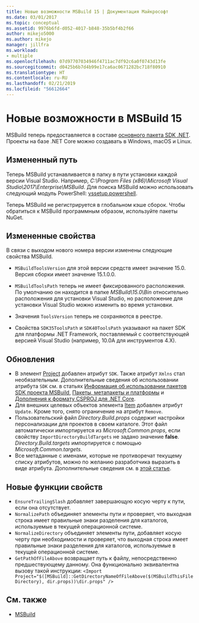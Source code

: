 ```yaml
---
title: Новые возможности MSBuild 15 | Документация Майкрософт
ms.date: 03/01/2017
ms.topic: conceptual
ms.assetid: 9976b6fd-d052-4017-b848-35b5bf4b2f66
author: mikejo5000
ms.author: mikejo
manager: jillfra
ms.workload:
- multiple
ms.openlocfilehash: 07d97707034946f4711ac7df92c6a0f0743d13fe
ms.sourcegitcommit: d0425b6b7d4b99e17ca6ac0671282bc718f80910
ms.translationtype: HT
ms.contentlocale: ru-RU
ms.lasthandoff: 02/21/2019
ms.locfileid: "56612664"
---
```

# <a name="whats-new-in-msbuild-15"></a>Новые возможности в MSBuild 15

MSBuild теперь предоставляется в составе [основного пакета SDK .NET](https://www.microsoft.com/net/download/core). Проекты на базе .NET Core можно создавать в Windows, macOS и Linux.

## <a name="changed-path"></a>Измененный путь

 Теперь MSBuild устанавливается в папку в пути установки каждой версии Visual Studio. Например, *C:\Program Files (x86)\Microsoft Visual Studio\2017\Enterprise\MSBuild*. Для поиска MSBuild можно использовать следующий модуль PowerShell: [vssetup.powershell](https://github.com/Microsoft/vssetup.powershell).

 Теперь MSBuild не регистрируется в глобальном кэше сборок. Чтобы обратиться к MSBuild программным образом, используйте пакеты NuGet.

## <a name="changed-properties"></a>Измененные свойства

 В связи с выходом нового номера версии изменены следующие свойства MSBuild.

- `MSBuildToolsVersion` для этой версии средств имеет значение 15.0. Версия сборки имеет значение 15.1.0.0.

- `MSBuildToolsPath` теперь не имеет фиксированного расположения. По умолчанию он находится в папке *MSBuild\15.0\Bin* относительно расположения для установки Visual Studio, но расположение для установки Visual Studio можно изменить во время установки.

- Значения `ToolsVersion` теперь не сохраняются в реестре.

- Свойства `SDK35ToolsPath` и `SDK40ToolsPath` указывают на пакет SDK для платформы .NET Framework, поставляемый с соответствующей версией Visual Studio (например, 10.0A для инструментов 4.X).

## <a name="updates"></a>Обновления
- В элемент [Project](../msbuild/project-element-msbuild.md) добавлен атрибут `SDK`. Также атрибут `Xmlns` стал необязательным. Дополнительные сведения об использовании атрибута `SDK` см. в статьях [ Информация об использовании пакетов SDK проекта MSBuild](../msbuild/how-to-use-project-sdk.md), [Пакеты, метапакеты и платформы](/dotnet/core/packages) и [Дополнения к формату CSPROJ для .NET Core](/dotnet/core/tools/csproj).
- Для внешних целевых объектов элемента [Item](../msbuild/item-element-msbuild.md) добавлен атрибут `Update`. Кроме того, снято ограничение на атрибут `Remove`.
- Пользовательский файл *Directory.Build.props* содержит настройки персонализации для проектов в своем каталоге. Этот файл автоматически импортируется из *Microsoft.Common.props*, если свойству `ImportDirectoryBuildTargets` не задано значение **false**. *Directory.Build.targets* импортируется с помощью *Microsoft.Common.targets*.
- Все метаданные с именами, которые не противоречат текущему списку атрибутов, можно по желанию разработчика выразить в виде атрибута. Дополнительные сведения см. в [этой статье](../msbuild/item-element-msbuild.md).

## <a name="new-property-functions"></a>Новые функции свойств

- `EnsureTrailingSlash` добавляет завершающую косую черту к пути, если она отсутствует.
- `NormalizePath` объединяет элементы пути и проверяет, что выходная строка имеет правильные знаки разделения для каталогов, используемые в текущей операционной системе.
- `NormalizeDirectory` объединяет элементы пути, добавляет косую черту при необходимости и проверяет, что выходная строка имеет правильные знаки разделения для каталогов, используемые в текущей операционной системе.
- `GetPathOfFileAbove` возвращает путь к файлу, непосредственно предшествующему данному. Она функционально эквивалентна вызову такой инструкции: `<Import Project="$([MSBuild]::GetDirectoryNameOfFileAbove($(MSBuildThisFileDirectory), dir.props))\dir.props" />`

## <a name="see-also"></a>См. также
- [MSBuild](../msbuild/msbuild.md)
